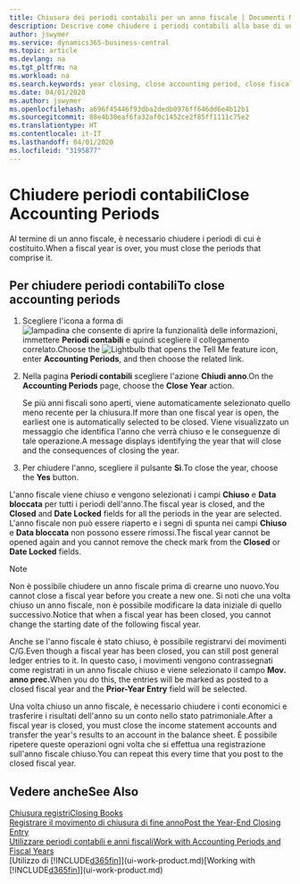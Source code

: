 ```yaml
---
title: Chiusura dei periodi contabili per un anno fiscale | Documenti Microsoft
description: Descrive come chiudere i periodi contabili alla base di un anno fiscale.
author: jswymer
ms.service: dynamics365-business-central
ms.topic: article
ms.devlang: na
ms.tgt_pltfrm: na
ms.workload: na
ms.search.keywords: year closing, close accounting period, close fiscal year, bank account detailed trial balance
ms.date: 04/01/2020
ms.author: jswymer
ms.openlocfilehash: a696f45446f93dba2dedb0976ff646dd6e4b12b1
ms.sourcegitcommit: 88e4b30eaf6fa32af0c1452ce2f85ff1111c75e2
ms.translationtype: HT
ms.contentlocale: it-IT
ms.lasthandoff: 04/01/2020
ms.locfileid: "3195877"
---
```

# <a name="close-accounting-periods"></a><span data-ttu-id="ccbc3-103">Chiudere periodi contabili</span><span class="sxs-lookup"><span data-stu-id="ccbc3-103">Close Accounting Periods</span></span>
<span data-ttu-id="ccbc3-104">Al termine di un anno fiscale, è necessario chiudere i periodi di cui è costituito.</span><span class="sxs-lookup"><span data-stu-id="ccbc3-104">When a fiscal year is over, you must close the periods that comprise it.</span></span>

## <a name="to-close-accounting-periods"></a><span data-ttu-id="ccbc3-105">Per chiudere periodi contabili</span><span class="sxs-lookup"><span data-stu-id="ccbc3-105">To close accounting periods</span></span>
1. <span data-ttu-id="ccbc3-106">Scegliere l'icona a forma di ![lampadina che consente di aprire la funzionalità delle informazioni](media/ui-search/search_small.png "Informazioni sull'operazione che si desidera eseguire"), immettere **Periodi contabili** e quindi scegliere il collegamento correlato.</span><span class="sxs-lookup"><span data-stu-id="ccbc3-106">Choose the ![Lightbulb that opens the Tell Me feature](media/ui-search/search_small.png "Tell me what you want to do") icon, enter **Accounting Periods**, and then choose the related link.</span></span>
2. <span data-ttu-id="ccbc3-107">Nella pagina **Periodi contabili** scegliere l'azione **Chiudi anno**.</span><span class="sxs-lookup"><span data-stu-id="ccbc3-107">On the **Accounting Periods** page, choose the **Close Year** action.</span></span>

    <span data-ttu-id="ccbc3-108">Se più anni fiscali sono aperti, viene automaticamente selezionato quello meno recente per la chiusura.</span><span class="sxs-lookup"><span data-stu-id="ccbc3-108">If more than one fiscal year is open, the earliest one is automatically selected to be closed.</span></span> <span data-ttu-id="ccbc3-109">Viene visualizzato un messaggio che identifica l'anno che verrà chiuso e le conseguenze di tale operazione.</span><span class="sxs-lookup"><span data-stu-id="ccbc3-109">A message displays identifying the year that will close and the consequences of closing the year.</span></span>
3. <span data-ttu-id="ccbc3-110">Per chiudere l'anno, scegliere il pulsante **Sì**.</span><span class="sxs-lookup"><span data-stu-id="ccbc3-110">To close the year, choose the **Yes** button.</span></span>

<span data-ttu-id="ccbc3-111">L'anno fiscale viene chiuso e vengono selezionati i campi **Chiuso** e **Data bloccata** per tutti i periodi dell'anno.</span><span class="sxs-lookup"><span data-stu-id="ccbc3-111">The fiscal year is closed, and the **Closed** and **Date Locked** fields for all the periods in the year are selected.</span></span> <span data-ttu-id="ccbc3-112">L'anno fiscale non può essere riaperto e i segni di spunta nei campi **Chiuso** e **Data bloccata** non possono essere rimossi.</span><span class="sxs-lookup"><span data-stu-id="ccbc3-112">The fiscal year cannot be opened again and you cannot remove the check mark from the **Closed** or **Date Locked** fields.</span></span>

> [!NOTE]  
>   <span data-ttu-id="ccbc3-113">Non è possibile chiudere un anno fiscale prima di crearne uno nuovo.</span><span class="sxs-lookup"><span data-stu-id="ccbc3-113">You cannot close a fiscal year before you create a new one.</span></span> <span data-ttu-id="ccbc3-114">Si noti che una volta chiuso un anno fiscale, non è possibile modificare la data iniziale di quello successivo.</span><span class="sxs-lookup"><span data-stu-id="ccbc3-114">Notice that when a fiscal year has been closed, you cannot change the starting date of the following fiscal year.</span></span>

<span data-ttu-id="ccbc3-115">Anche se l'anno fiscale è stato chiuso, è possibile registrarvi dei movimenti C/G.</span><span class="sxs-lookup"><span data-stu-id="ccbc3-115">Even though a fiscal year has been closed, you can still post general ledger entries to it.</span></span> <span data-ttu-id="ccbc3-116">In questo caso, i movimenti vengono contrassegnati come registrati in un anno fiscale chiuso e viene selezionato il campo **Mov. anno prec.**</span><span class="sxs-lookup"><span data-stu-id="ccbc3-116">When you do this, the entries will be marked as posted to a closed fiscal year and the **Prior-Year Entry** field will be selected.</span></span>

<span data-ttu-id="ccbc3-117">Una volta chiuso un anno fiscale, è necessario chiudere i conti economici e trasferire i risultati dell'anno su un conto nello stato patrimoniale.</span><span class="sxs-lookup"><span data-stu-id="ccbc3-117">After a fiscal year is closed, you must close the income statement accounts and transfer the year's results to an account in the balance sheet.</span></span> <span data-ttu-id="ccbc3-118">È possibile ripetere queste operazioni ogni volta che si effettua una registrazione sull'anno fiscale chiuso.</span><span class="sxs-lookup"><span data-stu-id="ccbc3-118">You can repeat this every time that you post to the closed fiscal year.</span></span>

## <a name="see-also"></a><span data-ttu-id="ccbc3-119">Vedere anche</span><span class="sxs-lookup"><span data-stu-id="ccbc3-119">See Also</span></span>

[<span data-ttu-id="ccbc3-120">Chiusura registri</span><span class="sxs-lookup"><span data-stu-id="ccbc3-120">Closing Books</span></span>](year-close-books.md)  
[<span data-ttu-id="ccbc3-121">Registrare il movimento di chiusura di fine anno</span><span class="sxs-lookup"><span data-stu-id="ccbc3-121">Post the Year-End Closing Entry</span></span>](year-how-post-year-end-close-entry.md)  
[<span data-ttu-id="ccbc3-122">Utilizzare periodi contabili e anni fiscali</span><span class="sxs-lookup"><span data-stu-id="ccbc3-122">Work with Accounting Periods and Fiscal Years</span></span>](finance-accounting-periods-and-fiscal-years.md)  
<span data-ttu-id="ccbc3-123">[Utilizzo di [!INCLUDE[d365fin](includes/d365fin_md.md)]](ui-work-product.md)</span><span class="sxs-lookup"><span data-stu-id="ccbc3-123">[Working with [!INCLUDE[d365fin](includes/d365fin_md.md)]](ui-work-product.md)</span></span>
